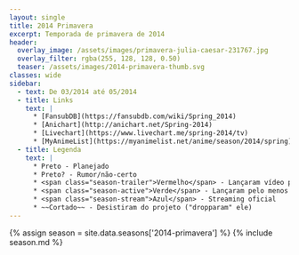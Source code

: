```yaml
---
layout: single
title: 2014 Primavera
excerpt: Temporada de primavera de 2014
header:
  overlay_image: /assets/images/primavera-julia-caesar-231767.jpg
  overlay_filter: rgba(255, 128, 128, 0.50)
  teaser: /assets/images/2014-primavera-thumb.svg
classes: wide
sidebar:
  - text: De 03/2014 até 05/2014
  - title: Links
    text: |
      * [FansubDB](https://fansubdb.com/wiki/Spring_2014)
      * [Anichart](http://anichart.net/Spring-2014)
      * [Livechart](https://www.livechart.me/spring-2014/tv)
      * [MyAnimeList](https://myanimelist.net/anime/season/2014/spring)
  - title: Legenda
    text: |
      * Preto - Planejado
      * Preto? - Rumor/não-certo
      * <span class="season-trailer">Vermelho</span> - Lançaram vídeo promocional ou trailer
      * <span class="season-active">Verde</span> - Lançaram pelo menos um episódio
      * <span class="season-stream">Azul</span> - Streaming oficial
      * ~~Cortado~~ - Desistiram do projeto ("dropparam" ele)
---
```


<!-- Para editar a tabela abra o arquivo /data/seasons/2014-primavera.yml -->
{% assign season = site.data.seasons['2014-primavera'] %}
{% include season.md %}
